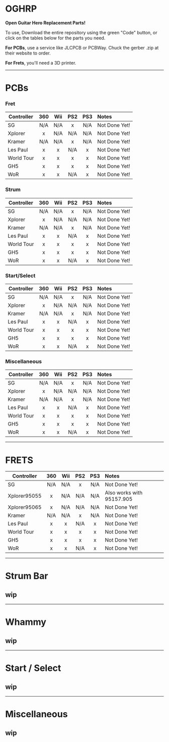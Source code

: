 # OGHRP
**Open Guitar Hero Replacement Parts!**

To use, Download the entire repository using the green "Code" button, or click on the  tables below for the parts you need.

**For PCBs**, use a service like JLCPCB or PCBWay. Chuck the gerber .zip at their website to order.

**For Frets**, you'll need a 3D printer.

-------------------------------------------------------------
# PCBs

### Fret
|**Controller**  | **360** | **Wii** | **PS2** | **PS3** | **Notes**        |
| ---------- |:---:|:---:|:---:|:---:|:-------------|
| SG         | N/A | N/A | x   | N/A | Not Done Yet!|
| Xplorer    |  x  | N/A | N/A | N/A | Not Done Yet!|
| Kramer     | N/A | N/A |  x  | N/A | Not Done Yet!|
| Les Paul   |  x  |  x  | N/A |  x  | Not Done Yet!|
| World Tour |  x  |  x  |  x  |  x  | Not Done Yet!|
| GH5        |  x  |  x  |  x  |  x  | Not Done Yet!|
| WoR        |  x  |  x  | N/A |  x  | Not Done Yet!|


### Strum
|**Controller**  | **360** | **Wii** | **PS2** | **PS3** | **Notes**        |
| ---------- |:---:|:---:|:---:|:---:|:-------------|
| SG         | N/A | N/A | x   | N/A | Not Done Yet!|
| Xplorer    |  x  | N/A | N/A | N/A | Not Done Yet!|
| Kramer     | N/A | N/A |  x  | N/A | Not Done Yet!|
| Les Paul   |  x  |  x  | N/A |  x  | Not Done Yet!|
| World Tour |  x  |  x  |  x  |  x  | Not Done Yet!|
| GH5        |  x  |  x  |  x  |  x  | Not Done Yet!|
| WoR        |  x  |  x  | N/A |  x  | Not Done Yet!|


### Start/Select
|**Controller**  | **360** | **Wii** | **PS2** | **PS3** | **Notes**        |
| ---------- |:---:|:---:|:---:|:---:|:-------------|
| SG         | N/A | N/A | x   | N/A | Not Done Yet!|
| Xplorer    |  x  | N/A | N/A | N/A | Not Done Yet!|
| Kramer     | N/A | N/A |  x  | N/A | Not Done Yet!|
| Les Paul   |  x  |  x  | N/A |  x  | Not Done Yet!|
| World Tour |  x  |  x  |  x  |  x  | Not Done Yet!|
| GH5        |  x  |  x  |  x  |  x  | Not Done Yet!|
| WoR        |  x  |  x  | N/A |  x  | Not Done Yet!|


### Miscellaneous
|**Controller**  | **360** | **Wii** | **PS2** | **PS3** | **Notes**        |
| ---------- |:---:|:---:|:---:|:---:|:-------------|
| SG         | N/A | N/A | x   | N/A | Not Done Yet!|
| Xplorer    |  x  | N/A | N/A | N/A | Not Done Yet!|
| Kramer     | N/A | N/A |  x  | N/A | Not Done Yet!|
| Les Paul   |  x  |  x  | N/A |  x  | Not Done Yet!|
| World Tour |  x  |  x  |  x  |  x  | Not Done Yet!|
| GH5        |  x  |  x  |  x  |  x  | Not Done Yet!|
| WoR        |  x  |  x  | N/A |  x  | Not Done Yet!|

--------------------

# FRETS

|**Controller**  | **360** | **Wii** | **PS2** | **PS3** | **Notes**        |
| ---------- |:---:|:---:|:---:|:---:|:-------------|
| SG         | N/A | N/A | x   | N/A | Not Done Yet!|
|Xplorer95055|  x  | N/A | N/A | N/A | Also works with 95157.905 |
|Xplorer95065|  x  | N/A | N/A | N/A | Not Done Yet!|
| Kramer     | N/A | N/A |  x  | N/A | Not Done Yet!|
| Les Paul   |  x  |  x  | N/A |  x  | Not Done Yet!|
| World Tour |  x  |  x  |  x  |  x  | Not Done Yet!|
| GH5        |  x  |  x  |  x  |  x  | Not Done Yet!|
| WoR        |  x  |  x  | N/A |  x  | Not Done Yet!|

-----

# Strum Bar 
## wip

------

# Whammy
## wip
------

# Start / Select
## wip

-----

# Miscellaneous 
## wip